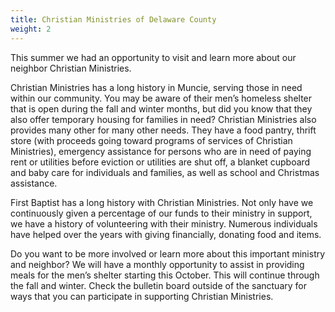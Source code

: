 ```yaml
---
title: Christian Ministries of Delaware County
weight: 2
---
```


This summer we had an opportunity to visit and learn more about our neighbor Christian Ministries. 




Christian Ministries has a long history in Muncie, serving those in need within our community.  You may be aware of their men’s homeless shelter that is open during the fall and winter months, but did you know that they also offer temporary housing for families in need?  Christian Ministries also provides many other for many other  needs. They have a food pantry, thrift store (with proceeds going toward programs of services of Christian Ministries), emergency assistance for persons who are in need of paying rent or utilities before eviction or utilities are shut off, a blanket cupboard and baby care for individuals and families, as well as school and Christmas assistance.  




First Baptist has a long history with Christian Ministries.  Not only have we continuously given a percentage of our funds to their ministry in support, we have a history of volunteering with their ministry.  Numerous individuals have helped over the years with giving financially, donating food and items.   




Do you want to be more involved or learn more about this important ministry and neighbor?  We will have a monthly opportunity to assist in providing meals for the men’s shelter starting this October. This will continue through the fall and winter.  Check the bulletin board outside of the sanctuary for ways that you can participate in supporting Christian Ministries.